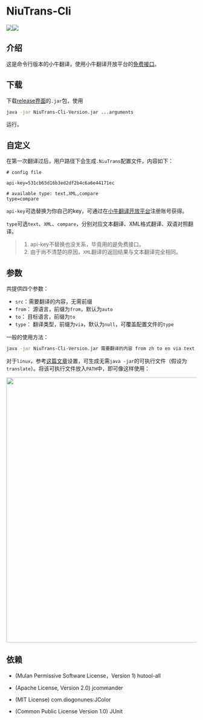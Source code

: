 # NiuTrans-Cli

![](https://img.shields.io/badge/Java-14-orange?style=for-the-badge&logo=java)![](https://img.shields.io/github/v/release/amtoaer/NiuTrans-Cli?style=for-the-badge&logo=github)

## 介绍

这是命令行版本的小牛翻译，使用小牛翻译开放平台的[免费接口](https://niutrans.com/documents/develop/develop_text/free#accessMode)。

## 下载

下载[release界面](https://github.com/amtoaer/NiuTrans-Cli/releases)的`.jar`包，使用

```bash
java -jar NiuTrans-Cli-Version.jar ...arguments
```

运行。

## 自定义

在第一次翻译过后，用户路径下会生成`.NiuTrans`配置文件，内容如下：

```properties
# config file

api-key=531cb65d16b3ed2df2b4c6a6e44171ec

# available type: text,XML,compare
type=compare
```

`api-key`可选替换为你自己的key，可通过在[小牛翻译开放平台](https://niutrans.com/)注册账号获得。

`type`可选`text`、`XML`、`compare`，分别对应文本翻译、XML格式翻译、双语对照翻译。

> 1. api-key不替换也没关系，毕竟用的是免费接口。
> 2. 由于尚不清楚的原因，`XML`翻译的返回结果与文本翻译完全相同。

## 参数

共提供四个参数：

+ `src`：需要翻译的内容，无需前缀
+ `from`： 源语言，前缀为`from`，默认为`auto`
+ `to`： 目标语言，前缀为`to`
+ `type`： 翻译类型，前缀为`via`，默认为`null`，可覆盖配置文件的`type`

一般的使用方法：

```bash
java -jar NiuTrans-Cli-Version.jar 需要翻译的内容 from zh to en via text
```

对于`linux`，参考[这篇文章](https://allwens.work/makeJarExecutable/)设置，可生成无需`java -jar`的可执行文件（假设为`translate`）。将该可执行文件放入`PATH`中，即可像这样使用：

<p align="center">
    <img src="https://allwens-work.oss-cn-beijing.aliyuncs.com/bed/image-20200807233705800.png" width="700">
</p>

## 依赖

+ (Mulan Permissive Software License，Version 1) hutool-all

+ (Apache License, Version 2.0) jcommander

+ (MIT License) com.diogonunes:JColor

+ (Common Public License Version 1.0) JUnit

